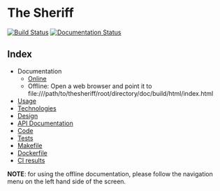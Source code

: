 # The Sheriff

[![Build Status](https://travis-ci.org/tripledes/thesheriff.svg?branch=master)](https://travis-ci.org/tripledes/thesheriff) [![Documentation Status](https://readthedocs.org/projects/thesheriff/badge/?version=latest)](https://thesheriff.readthedocs.io/en/latest/?badge=latest)

## Index

* Documentation
  * [Online](https://thesheriff.rtd.io)
  * Offline:
    Open a web browser and point it to file:///path/to/thesheriff/root/directory/doc/build/html/index.html
* [Usage](https://thesheriff.readthedocs.io/en/latest/usage.html)
* [Technologies](https://thesheriff.readthedocs.io/en/latest/technologies.html)
* [Design](https://thesheriff.readthedocs.io/en/latest/design.html)
* [API Documentation](https://thesheriff.readthedocs.io/en/latest/index.html#api-documentation)
* [Code](thesheriff/)
* [Tests](tests/)
* [Makefile](Makefile)
* [Dockerfile](Dockerfile.thesheriff)
* [CI results](https://travis-ci.org/tripledes/thesheriff)

**NOTE**: for using the offline documentation, please follow the navigation menu on the left hand side of the screen.
